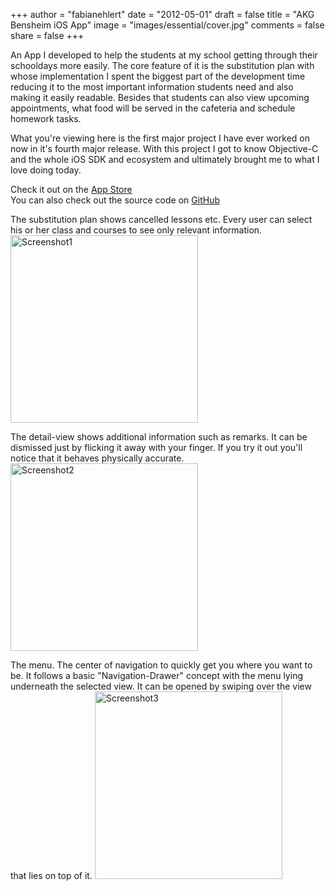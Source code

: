 +++
author = "fabianehlert"
date = "2012-05-01"
draft = false
title = "AKG Bensheim iOS App"
image = "images/essential/cover.jpg"
comments = false
share = false
+++

An App I developed to help the students at my school getting through their schooldays more easily. The core feature of it is the substitution plan with whose implementation I spent the biggest part of the development time reducing it to the most important information students need and also making it easily readable. Besides that students can also view upcoming appointments, what food will be served in the cafeteria and schedule homework tasks.

What you're viewing here is the first major project I have ever worked on now in it's fourth major release. With this project I got to know Objective-C and the whole iOS SDK and ecosystem and ultimately brought me to what I love doing today.

Check it out on the [App Store](http://appstore.com/akgbensheim)
<br>You can also check out the source code on [GitHub](https://github.com/fabianehlert/AKG-Bensheim-iOS)

The substitution plan shows cancelled lessons etc. Every user can select his or her class and courses to see only relevant information.
<img src="../akg-screen1.png" alt="Screenshot1" style="width: 300px;"/>

The detail-view shows additional information such as remarks. It can be dismissed just by flicking it away with your finger. If you try it out you'll notice that it behaves physically accurate.
<img src="../akg-screen2.png" alt="Screenshot2" style="width: 300px;"/>

The menu. The center of navigation to quickly get you where you want to be. It follows a basic "Navigation-Drawer" concept with the menu lying underneath the selected view. It can be opened by swiping over the view that lies on top of it.
<img src="../akg-screen3.png" alt="Screenshot3" style="width: 300px;"/>
